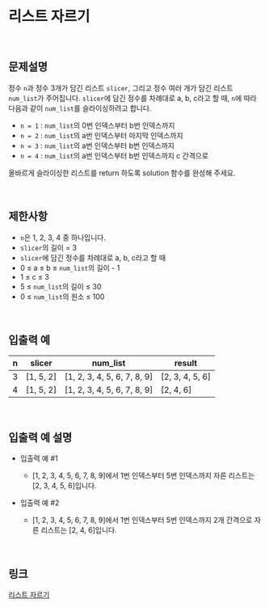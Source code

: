 # 리스트 자르기

<br>

## 문제설명
정수 `n`과 정수 3개가 담긴 리스트 `slicer`, 그리고 정수 여러 개가 담긴 리스트 `num_list`가 주어집니다. `slicer`에 담긴 정수를 차례대로 a, b, c라고 할 때, `n`에 따라 다음과 같이 `num_list`를 슬라이싱하려고 합니다.

- `n = 1` : `num_list`의 0번 인덱스부터 b번 인덱스까지
- `n = 2` : `num_list`의 a번 인덱스부터 마지막 인덱스까지
- `n = 3` : `num_list`의 a번 인덱스부터 b번 인덱스까지
- `n = 4` : `num_list`의 a번 인덱스부터 b번 인덱스까지 c 간격으로

올바르게 슬라이싱한 리스트를 return 하도록 solution 함수를 완성해 주세요.

<br>

## 제한사항
- `n`은 1, 2, 3, 4 중 하나입니다.
- `slicer`의 길이 = 3
- `slicer`에 담긴 정수를 차례대로 a, b, c라고 할 때
- 0 ≤ a ≤ b ≤ `num_list`의 길이 - 1
- 1 ≤ c ≤ 3
- 5 ≤ `num_list`의 길이 ≤ 30
- 0 ≤ `num_list`의 원소 ≤ 100

<br>

## 입출력 예
| n | slicer | num_list | result |
|---|---|---|---|
| 3 | [1, 5, 2] | [1, 2, 3, 4, 5, 6, 7, 8, 9] | [2, 3, 4, 5, 6] |
| 4 | [1, 5, 2] | [1, 2, 3, 4, 5, 6, 7, 8, 9] | [2, 4, 6] |

<br>

## 입출력 예 설명
- 입출력 예 #1
    - [1, 2, 3, 4, 5, 6, 7, 8, 9]에서 1번 인덱스부터 5번 인덱스까지 자른 리스트는 [2, 3, 4, 5, 6]입니다.

- 입출력 예 #2
    - [1, 2, 3, 4, 5, 6, 7, 8, 9]에서 1번 인덱스부터 5번 인덱스까지 2개 간격으로 자른 리스트는 [2, 4, 6]입니다.

<br>

## 링크
[리스트 자르기](https://school.programmers.co.kr/learn/courses/30/lessons/181897)
